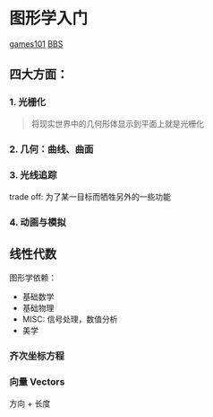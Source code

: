 # 图形学入门

[games101](https://sites.cs.ucsb.edu/~lingqi/teaching/games101.html)
[BBS](https://games-cn.org)
## 四大方面：

### 1. 光栅化
> 将现实世界中的几何形体显示到平面上就是光栅化

### 2. 几何：曲线、曲面

### 3. 光线追踪
trade off: 为了某一目标而牺牲另外的一些功能

### 4. 动画与模拟

## 线性代数

图形学依赖：
- 基础数学
- 基础物理
- MISC: 信号处理，数值分析
- 美学

### 齐次坐标方程


### 向量 Vectors
方向 + 长度